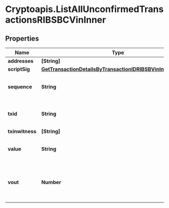 # Cryptoapis.ListAllUnconfirmedTransactionsRIBSBCVinInner

## Properties

Name | Type | Description | Notes
------------ | ------------- | ------------- | -------------
**addresses** | **[String]** |  | 
**scriptSig** | [**GetTransactionDetailsByTransactionIDRIBSBVinInnerScriptSig**](GetTransactionDetailsByTransactionIDRIBSBVinInnerScriptSig.md) |  | 
**sequence** | **String** | Represents the script sequence number. | 
**txid** | **String** | Represents the reference transaction identifier. | 
**txinwitness** | **[String]** |  | 
**value** | **String** | Represents the sent/received amount. | 
**vout** | **Number** | Defines the vout of the transaction output, i.e. which output to spend. | 


